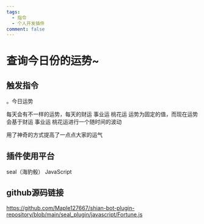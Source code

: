 ```yaml
---
tags:
  - 指令
  - 个人开发插件
comment: false
---
```


# 查询今日份的运势~
## 触发指令
  。今日运势  

  每天会有不一样的运势，每天的财运 事业运 桃花运 运势为固定的值，而现在运势会基于财运 事业运 桃花运进行一个随时间的波动  

  用了神奇的方式提高了一点点大家的运气
## 插件使用平台
  seal（海豹骰） JavaScript
## github源码链接
  https://github.com/Maple127667/shian-bot-plugin-repository/blob/main/seal_plugin/javascript/Fortune.js